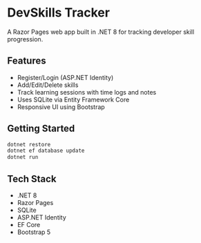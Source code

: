 # DevSkills Tracker

A Razor Pages web app built in .NET 8 for tracking developer skill progression.

## Features
- Register/Login (ASP.NET Identity)
- Add/Edit/Delete skills
- Track learning sessions with time logs and notes
- Uses SQLite via Entity Framework Core
- Responsive UI using Bootstrap

## Getting Started
```bash
dotnet restore
dotnet ef database update
dotnet run
```

## Tech Stack
- .NET 8
- Razor Pages
- SQLite
- ASP.NET Identity
- EF Core
- Bootstrap 5